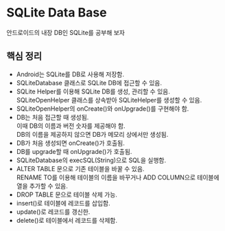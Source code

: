 # SQLite Data Base
안드로이드의 내장 DB인 SQLite를 공부해 보자

## 핵심 정리
- Android는 SQLite를 DB로 사용해 저장함.
- SQLiteDatabase 클래스로 SQLite DB에 접근할 수 있음.
- SQLite Helper를 이용해 SQLite DB를 생성, 관리할 수 있음.  
  SQLiteOpenHelper 클래스를 상속받아 SQLiteHelper를 생성할 수 있음.
- SQLiteOpenHelper의 onCreate()와 onUpgrade()를 구현해야 함.
- DB는 처음 접근할 때 생성됨.  
  이때 DB의 이름과 버전 숫자를 제공해야 함.  
  DB의 이름을 제공하지 않으면 DB가 메모리 상에서만 생성됨.
- DB가 처음 생성되면 onCreate()가 호출됨.
- DB를 upgrade할 때 onUpgrade()가 호출됨.
- SQLiteDatabase의 execSQL(String)으로 SQL을 실행함.
- ALTER TABLE 문으로 기존 테이블을 바꿀 수 있음.  
  RENAME TO를 이용해 테이블의 이름을 바꾸거나 ADD COLUMN으로 테이블에 열을 추가할 수 있음.
- DROP TABLE 문으로 테이블 삭제 가능.
- insert()로 테이블에 레코드를 삽입함.
- update()로 레코드를 갱신한.
- delete()로 테이블에서 레코드를 삭제함.
